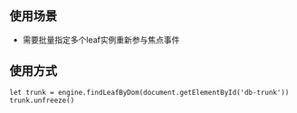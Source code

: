 ## 使用场景
* 需要批量指定多个leaf实例重新参与焦点事件
## 使用方式
```
let trunk = engine.findLeafByDom(document.getElementById('db-trunk'))
trunk.unfreeze()
```
